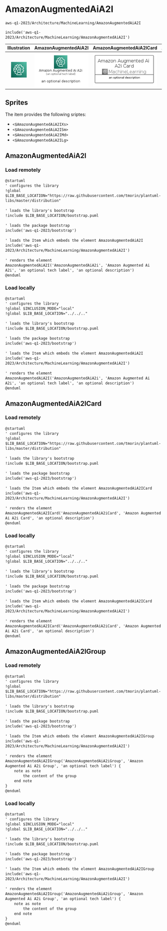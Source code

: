# AmazonAugmentedAiA2I


```text
aws-q1-2023/Architecture/MachineLearning/AmazonAugmentedAiA2I
```

```text
include('aws-q1-2023/Architecture/MachineLearning/AmazonAugmentedAiA2I')
```



| Illustration | AmazonAugmentedAiA2I | AmazonAugmentedAiA2ICard | AmazonAugmentedAiA2IGroup |
| :---: | :---: | :---: | :---: |
| ![illustration for Illustration](../../../aws-q1-2023/Architecture/MachineLearning/AmazonAugmentedAiA2I.png) | ![illustration for AmazonAugmentedAiA2I](../../../aws-q1-2023/Architecture/MachineLearning/AmazonAugmentedAiA2I.Local.png) | ![illustration for AmazonAugmentedAiA2ICard](../../../aws-q1-2023/Architecture/MachineLearning/AmazonAugmentedAiA2ICard.Local.png) | ![illustration for AmazonAugmentedAiA2IGroup](../../../aws-q1-2023/Architecture/MachineLearning/AmazonAugmentedAiA2IGroup.Local.png) |



## Sprites
The item provides the following sriptes:

- `<$AmazonAugmentedAiA2IXs>`
- `<$AmazonAugmentedAiA2ISm>`
- `<$AmazonAugmentedAiA2IMd>`
- `<$AmazonAugmentedAiA2ILg>`





## AmazonAugmentedAiA2I

### Load remotely
```plantuml
@startuml
' configures the library
!global $LIB_BASE_LOCATION="https://raw.githubusercontent.com/tmorin/plantuml-libs/master/distribution"

' loads the library's bootstrap
!include $LIB_BASE_LOCATION/bootstrap.puml

' loads the package bootstrap
include('aws-q1-2023/bootstrap')

' loads the Item which embeds the element AmazonAugmentedAiA2I
include('aws-q1-2023/Architecture/MachineLearning/AmazonAugmentedAiA2I')

' renders the element
AmazonAugmentedAiA2I('AmazonAugmentedAiA2i', 'Amazon Augmented Ai A2i', 'an optional tech label', 'an optional description')
@enduml
```

### Load locally
```plantuml
@startuml
' configures the library
!global $INCLUSION_MODE="local"
!global $LIB_BASE_LOCATION="../../.."

' loads the library's bootstrap
!include $LIB_BASE_LOCATION/bootstrap.puml

' loads the package bootstrap
include('aws-q1-2023/bootstrap')

' loads the Item which embeds the element AmazonAugmentedAiA2I
include('aws-q1-2023/Architecture/MachineLearning/AmazonAugmentedAiA2I')

' renders the element
AmazonAugmentedAiA2I('AmazonAugmentedAiA2i', 'Amazon Augmented Ai A2i', 'an optional tech label', 'an optional description')
@enduml
```

## AmazonAugmentedAiA2ICard

### Load remotely
```plantuml
@startuml
' configures the library
!global $LIB_BASE_LOCATION="https://raw.githubusercontent.com/tmorin/plantuml-libs/master/distribution"

' loads the library's bootstrap
!include $LIB_BASE_LOCATION/bootstrap.puml

' loads the package bootstrap
include('aws-q1-2023/bootstrap')

' loads the Item which embeds the element AmazonAugmentedAiA2ICard
include('aws-q1-2023/Architecture/MachineLearning/AmazonAugmentedAiA2I')

' renders the element
AmazonAugmentedAiA2ICard('AmazonAugmentedAiA2iCard', 'Amazon Augmented Ai A2i Card', 'an optional description')
@enduml
```

### Load locally
```plantuml
@startuml
' configures the library
!global $INCLUSION_MODE="local"
!global $LIB_BASE_LOCATION="../../.."

' loads the library's bootstrap
!include $LIB_BASE_LOCATION/bootstrap.puml

' loads the package bootstrap
include('aws-q1-2023/bootstrap')

' loads the Item which embeds the element AmazonAugmentedAiA2ICard
include('aws-q1-2023/Architecture/MachineLearning/AmazonAugmentedAiA2I')

' renders the element
AmazonAugmentedAiA2ICard('AmazonAugmentedAiA2iCard', 'Amazon Augmented Ai A2i Card', 'an optional description')
@enduml
```

## AmazonAugmentedAiA2IGroup

### Load remotely
```plantuml
@startuml
' configures the library
!global $LIB_BASE_LOCATION="https://raw.githubusercontent.com/tmorin/plantuml-libs/master/distribution"

' loads the library's bootstrap
!include $LIB_BASE_LOCATION/bootstrap.puml

' loads the package bootstrap
include('aws-q1-2023/bootstrap')

' loads the Item which embeds the element AmazonAugmentedAiA2IGroup
include('aws-q1-2023/Architecture/MachineLearning/AmazonAugmentedAiA2I')

' renders the element
AmazonAugmentedAiA2IGroup('AmazonAugmentedAiA2iGroup', 'Amazon Augmented Ai A2i Group', 'an optional tech label') {
    note as note
        the content of the group
    end note
}
@enduml
```

### Load locally
```plantuml
@startuml
' configures the library
!global $INCLUSION_MODE="local"
!global $LIB_BASE_LOCATION="../../.."

' loads the library's bootstrap
!include $LIB_BASE_LOCATION/bootstrap.puml

' loads the package bootstrap
include('aws-q1-2023/bootstrap')

' loads the Item which embeds the element AmazonAugmentedAiA2IGroup
include('aws-q1-2023/Architecture/MachineLearning/AmazonAugmentedAiA2I')

' renders the element
AmazonAugmentedAiA2IGroup('AmazonAugmentedAiA2iGroup', 'Amazon Augmented Ai A2i Group', 'an optional tech label') {
    note as note
        the content of the group
    end note
}
@enduml
```

